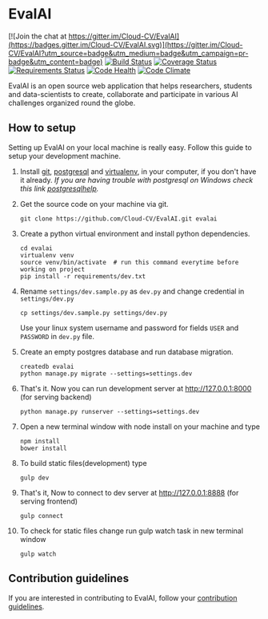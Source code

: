 # EvalAI

[![Join the chat at https://gitter.im/Cloud-CV/EvalAI](https://badges.gitter.im/Cloud-CV/EvalAI.svg)](https://gitter.im/Cloud-CV/EvalAI?utm_source=badge&utm_medium=badge&utm_campaign=pr-badge&utm_content=badge)
[![Build Status](https://travis-ci.org/Cloud-CV/EvalAI.svg?branch=master)](https://travis-ci.org/Cloud-CV/EvalAI)
[![Coverage Status](https://coveralls.io/repos/github/Cloud-CV/EvalAI/badge.svg)](https://coveralls.io/github/Cloud-CV/EvalAI)
[![Requirements Status](https://requires.io/github/Cloud-CV/EvalAI/requirements.svg?branch=master)](https://requires.io/github/Cloud-CV/EvalAI/requirements/?branch=master)
[![Code Health](https://landscape.io/github/Cloud-CV/EvalAI/master/landscape.svg?style=flat)](https://landscape.io/github/Cloud-CV/EvalAI/master)
[![Code Climate](https://codeclimate.com/github/Cloud-CV/EvalAI/badges/gpa.svg)](https://codeclimate.com/github/Cloud-CV/EvalAI)


EvalAI is an open source web application that helps researchers, students and data-scientists to create, collaborate and participate in various AI challenges organized round the globe.

## How to setup

Setting up EvalAI on your local machine is really easy.
Follow this guide to setup your development machine.

1. Install [git], [postgresql] and [virtualenv], in your computer, if you don't have it already.
*If you are having trouble with postgresql on Windows check this link [postgresqlhelp].*

2. Get the source code on your machine via git.

    ```shell
    git clone https://github.com/Cloud-CV/EvalAI.git evalai
    ```

3. Create a python virtual environment and install python dependencies.

    ```shell
    cd evalai
    virtualenv venv
    source venv/bin/activate  # run this command everytime before working on project
    pip install -r requirements/dev.txt
    ```

4. Rename `settings/dev.sample.py` as `dev.py` and change credential in `settings/dev.py`

    ```
    cp settings/dev.sample.py settings/dev.py
    ```
    Use your linux system username and password for fields `USER` and `PASSWORD` in `dev.py` file.

5. Create an empty postgres database and run database migration.

    ```
    createdb evalai
    python manage.py migrate --settings=settings.dev
    ```

6. That's it. Now you can run development server at http://127.0.0.1:8000 (for serving backend)

    ```
    python manage.py runserver --settings=settings.dev
    ```


7. Open a new terminal window with node install on your machine and type

    ```
    npm install
    bower install
    ```

8. To build static files(development) type

    ```
    gulp dev
    ```

9. That's it, Now to connect to dev server at http://127.0.0.1:8888 (for serving frontend)

    ```
    gulp connect
    ```

10. To check for static files change run gulp watch task in new terminal window

    ```
    gulp watch
    ```

## Contribution guidelines

If you are interested in contributing to EvalAI, follow your [contribution guidelines](https://github.com/Cloud-CV/EvalAI/blob/master/CONTRIBUTING.md).

[git]: https://git-scm.com/downloads
[virtualenv]: https://virtualenv.pypa.io/
[postgresql]: http://www.postgresql.org/download/
[postgresqlhelp]: http://bobbyong.com/blog/installing-postgresql-on-windoes/

